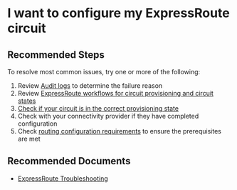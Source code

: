 <properties
    pageTitle="I want to configure my ExpressRoute circuit"
    description="I want to configure my ExpressRoute circuit"
    service="microsoft.network"
    resource="expressroutecircuits"
    authors="kasparks"
    ms.author="kasparks"
    displayOrder="14"
    selfHelpType="resource"
    supportTopicIds=""
    resourceTags=""
    productPesIds=""
    cloudEnvironments="MoonCake"
	articleId="328fa10d-a14a-4f64-aa3e-725965687aa9"
/>

# I want to configure my ExpressRoute circuit

## **Recommended Steps**

To resolve most common issues, try one or more of the following:

1. Review [Audit logs](data-blade:Microsoft_Azure_Insights.AzureDiagnosticsBladeWithParameter) to determine the failure reason
2. Review [ExpressRoute workflows for circuit provisioning and circuit states](https://docs.azure.cn/expressroute/expressroute-workflows/)
3. [Check if your circuit is in the correct provisioning state](https://docs.azure.cn/expressroute/expressroute-workflows#expressroute-circuit-provisioning-states)
4. Check with your connectivity provider if they have completed configuration
5. Check [routing configuration requirements](https://docs.azure.cn/zh-cn/expressroute/expressroute-routing) to ensure the prerequisites are met

## **Recommended Documents**

* [ExpressRoute Troubleshooting](https://docs.azure.cn/expressroute/)
